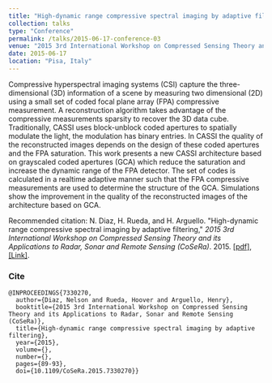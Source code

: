 ```yaml
---
title: "High-dynamic range compressive spectral imaging by adaptive filtering"
collection: talks
type: "Conference"
permalink: /talks/2015-06-17-conference-03
venue: "2015 3rd International Workshop on Compressed Sensing Theory and its Applications to Radar, Sonar and Remote Sensing (CoSeRa), Pisa, Via Giacomo Matteotti 3"
date: 2015-06-17
location: "Pisa, Italy"
---
```


Compressive hyperspectral imaging systems (CSI) capture the three-dimensional (3D) information of a scene by measuring two dimensional (2D) using a small set of coded focal plane array (FPA) compressive measurement. A reconstruction algorithm takes advantage of the compressive measurements sparsity to recover the 3D data cube. Traditionally, CASSI uses block-unblock coded apertures to spatially modulate the light, the modulation has binary entries. In CASSI the quality of the reconstructed images depends on the design of these coded apertures and the FPA saturation. This work presents a new CASSI architecture based on grayscaled coded apertures (GCA) which reduce the saturation and increase the dynamic range of the FPA detector. The set of codes is calculated in a realtime adaptive manner such that the FPA compressive measurements are used to determine the structure of the GCA. Simulations show the improvement in the quality of the reconstructed images of the architecture based on GCA.

Recommended citation: N. Diaz, H. Rueda, and H. Arguello. "High-dynamic range compressive spectral imaging by adaptive filtering," <i>2015 3rd International Workshop on Compressed Sensing Theory and its Applications to Radar, Sonar and Remote Sensing (CoSeRa)</i>. 2015. [[pdf]](https://nelson10.github.io/files/Conference03.pdf), [[Link]](https://ieeexplore.ieee.org/document/7330270).

### Cite
```
@INPROCEEDINGS{7330270,
  author={Diaz, Nelson and Rueda, Hoover and Arguello, Henry},
  booktitle={2015 3rd International Workshop on Compressed Sensing Theory and its Applications to Radar, Sonar and Remote Sensing (CoSeRa)}, 
  title={High-dynamic range compressive spectral imaging by adaptive filtering}, 
  year={2015},
  volume={},
  number={},
  pages={89-93},
  doi={10.1109/CoSeRa.2015.7330270}}
```
